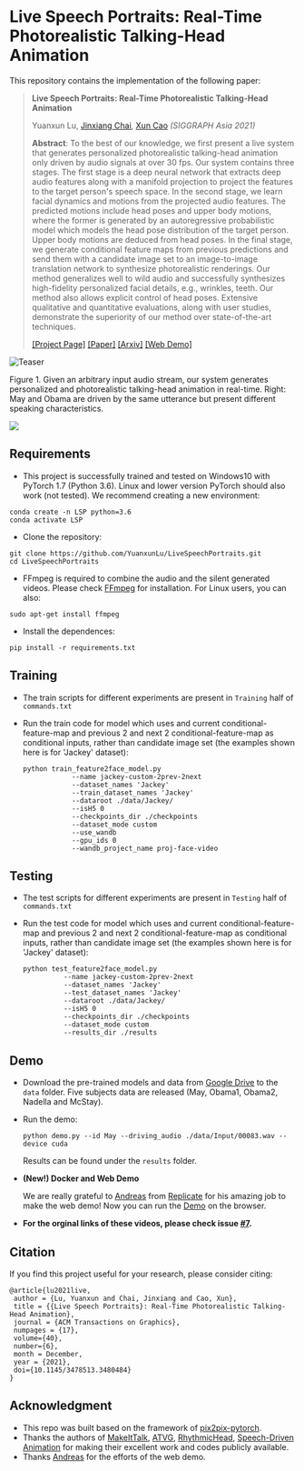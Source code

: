 # Live Speech Portraits: Real-Time Photorealistic Talking-Head Animation

This repository contains the implementation of the following paper:

> **Live Speech Portraits: Real-Time Photorealistic Talking-Head Animation**
>
> Yuanxun Lu, [Jinxiang Chai](https://scholar.google.com/citations?user=OcN1_gwAAAAJ&hl=zh-CN&oi=ao), [Xun Cao](https://cite.nju.edu.cn/People/Faculty/20190621/i5054.html) *(SIGGRAPH Asia 2021)*
>
> **Abstract**: To the best of our knowledge, we first present a live system that generates personalized photorealistic talking-head animation only driven by audio signals at over 30 fps. Our system contains three stages. The first stage is a deep neural network that extracts deep audio features along with a manifold projection to project the features to the target person's speech space. In the second stage, we learn facial dynamics and motions from the projected audio features. The predicted motions include head poses and upper body motions, where the former is generated by an autoregressive probabilistic model which models the head pose distribution of the target person. Upper body motions are deduced from head poses. In the final stage, we generate conditional feature maps from previous predictions and send them with a candidate image set to an image-to-image translation network to synthesize photorealistic renderings. Our method generalizes well to wild audio and successfully synthesizes high-fidelity personalized facial details, e.g., wrinkles, teeth. Our method also allows explicit control of head poses. Extensive qualitative and quantitative evaluations, along with user studies, demonstrate the superiority of our method over state-of-the-art techniques.
>
> [[Project Page]](https://yuanxunlu.github.io/projects/LiveSpeechPortraits/)    [[Paper]](https://yuanxunlu.github.io/projects/LiveSpeechPortraits/resources/SIGGRAPH_Asia_2021__Live_Speech_Portraits__Real_Time_Photorealistic_Talking_Head_Animation.pdf)    [[Arxiv]](https://arxiv.org/abs/2109.10595)    [[Web Demo]](https://replicate.ai/yuanxunlu/livespeechportraits)

![Teaser](./doc/Teaser.jpg)

Figure 1. Given an arbitrary input audio stream, our system generates personalized and photorealistic talking-head animation in real-time. Right: May and Obama are driven by the same utterance but present different speaking characteristics.

<a href="https://replicate.ai/yuanxunlu/livespeechportraits"><img src="https://img.shields.io/static/v1?label=Replicate&message=Demo and Docker Image&color=blue"></a>


## Requirements

- This project is successfully trained and tested on Windows10 with PyTorch 1.7 (Python 3.6).  Linux and lower version PyTorch should also work (not tested). We recommend creating a new environment:

```
conda create -n LSP python=3.6
conda activate LSP
```

- Clone the repository:

```
git clone https://github.com/YuanxunLu/LiveSpeechPortraits.git
cd LiveSpeechPortraits
```

- FFmpeg is required to combine the audio and the silent generated videos. Please check [FFmpeg](http://ffmpeg.org/download.html) for installation. For Linux users,  you can also:

```
sudo apt-get install ffmpeg
```

- Install the dependences:

```
pip install -r requirements.txt
```

## Training

- The train scripts for different experiments are present in `Training` half of `commands.txt `

- Run the train code for model which uses and current conditional-feature-map and previous 2 and next 2 conditional-feature-map as conditional inputs, rather than candidate image set (the examples shown here is for 'Jackey' dataset):

  ```
  python train_feature2face_model.py
              --name jackey-custom-2prev-2next
              --dataset_names 'Jackey'
              --train_dataset_names 'Jackey'
              --dataroot ./data/Jackey/
              --isH5 0
              --checkpoints_dir ./checkpoints
              --dataset_mode custom
              --use_wandb
              --gpu_ids 0
              --wandb_project_name proj-face-video
  ```

## Testing

- The test scripts for different experiments are present in `Testing` half of `commands.txt `

- Run the test code for model which uses and current conditional-feature-map and previous 2 and next 2 conditional-feature-map as conditional inputs, rather than candidate image set (the examples shown here is for 'Jackey' dataset):

  ```
  python test_feature2face_model.py
            --name jackey-custom-2prev-2next
            --dataset_names 'Jackey'
            --test_dataset_names 'Jackey'
            --dataroot ./data/Jackey/
            --isH5 0
            --checkpoints_dir ./checkpoints
            --dataset_mode custom
            --results_dir ./results
  ```



## Demo

- Download the pre-trained models and data from [Google Drive](https://drive.google.com/drive/folders/1sHc2xEEGwnb0h2rkUhG9sPmOxvRvPVpJ?usp=sharing) to the `data` folder.  Five subjects data are released (May, Obama1, Obama2, Nadella and McStay).

- Run the demo:

  ```
  python demo.py --id May --driving_audio ./data/Input/00083.wav --device cuda
  ```

  Results can be found under the `results` folder.

- **(New!) Docker and Web Demo**

  We are really grateful to [Andreas](https://github.com/andreasjansson) from [Replicate](https://replicate.ai/home) for his amazing job to make the web demo! Now you can run the [Demo](https://replicate.ai/yuanxunlu/livespeechportraits) on the browser.
  
- **For the orginal links of these videos, please check issue [#7](https://github.com/YuanxunLu/LiveSpeechPortraits/issues/7).**

  



## Citation

If you find this project useful for your research, please consider citing:

```
@article{lu2021live,
 author = {Lu, Yuanxun and Chai, Jinxiang and Cao, Xun},
 title = {{Live Speech Portraits}: Real-Time Photorealistic Talking-Head Animation},
 journal = {ACM Transactions on Graphics},
 numpages = {17},
 volume={40},
 number={6},
 month = December,
 year = {2021},
 doi={10.1145/3478513.3480484}
} 
```



## Acknowledgment

- This repo was built based on the framework of [pix2pix-pytorch](https://github.com/junyanz/pytorch-CycleGAN-and-pix2pix).
- Thanks the authors of [MakeItTalk](https://github.com/adobe-research/MakeItTalk), [ATVG](https://github.com/lelechen63/ATVGnet), [RhythmicHead](https://github.com/lelechen63/Talking-head-Generation-with-Rhythmic-Head-Motion), [Speech-Driven Animation](https://github.com/DinoMan/speech-driven-animation) for making their excellent work and codes publicly available.
- Thanks [Andreas](https://github.com/andreasjansson) for the efforts of the web demo.











